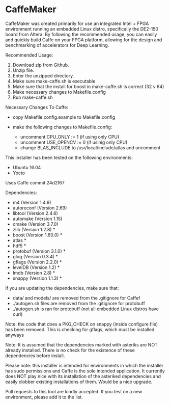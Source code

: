 # CaffeMaker

CaffeMaker was created primarily for use an integrated Intel + FPGA environment
running an embedded Linux distro, specifically the DE2-150 board from Altera.
By following the recommended usage, you can easily and quickly build Caffe on
your FPGA platform, allowing for the design and benchmarking of accelerators
for Deep Learning.

Recommended Usage:

1. Download zip from Github.
2. Unzip file.
3. Enter the unzipped directory.
4. Make sure make-caffe.sh is executable
5. Make sure that the install for boost in make-caffe.sh is correct (32 v 64)
6. Make necessary changes to Makefile.config
6. Run make-caffe.sh


Necessary Changes To Caffe:
+ copy Makefile.config.example to Makefile.config

+ make the following changes to Makefile.config:
    + uncomment CPU_ONLY := 1 (if using only CPU)
    + uncomment USE_OPENCV := 0 (if usinig only CPU)
    + change BLAS_INCLUDE to /usr/local/include/atlas and uncomment


This installer has been tested on the following environments:
+ Ubuntu 16.04 
+ Yocto

Uses Caffe commit 24d2f67

Dependencies:
+ m4 (Version 1.4.9)
+ autoreconf (Version 2.69)
+ libtool (Version 2.4.6)
+ automake (Version 1.15)
+ cmake (Version 3.7.0)
+ zlib (Version 1.2.8) *
+ boost (Version 1.60.0) *
+ atlas *
+ hdf5 *
+ protobuf (Version 3.1.0) *
+ glog (Version 0.3.4) *
+ gflags (Version 2.2.0) *
+ levelDB (Version 1.2) *
+ lmdb (Version 2.8) *
+ snappy (Version 1.1.3) *

If you are updating the dependencies, make sure that:
+ data/ and models/ are removed from the .gitignore for Caffef
+ ./autogen.sh files are removed from the .gitignore for protobuff
+ ./autogen.sh is ran for protobuff (not all embedded Linux distros
have curl)

Note: the code that does a PKG_CHECK on snappy (inside configure file)
has been removed. This is checking for gflags, which must be installed
anyways

Note: It is assumed that the dependencies marked with asteriks are NOT
already installed. There is no check for the existence of these dependencies
before install.

Please note: this installer is intended for environments in which the
installer has sudo permissions and Caffe is the sole intended application.
It currently does NOT play nice with its installation of the asteriked
dependencies and easily clobber existing installations of them. Would be a
nice upgrade.

Pull requests to this tool are kindly accepted. If you test on a new
environment, please add it to the list.
